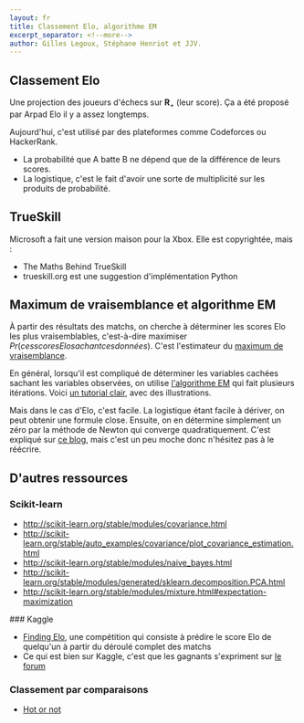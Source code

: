 ```yaml
---
layout: fr
title: Classement Elo, algorithme EM
excerpt_separator: <!--more-->
author: Gilles Legoux, Stéphane Henriot et JJV.
---
```



## Classement Elo

Une projection des joueurs d'échecs sur $\mathbf{R}_+$ (leur score). Ça a été proposé par Arpad Elo il y a assez longtemps.

Aujourd'hui, c'est utilisé par des plateformes comme Codeforces ou HackerRank.

<!--more-->

- La probabilité que A batte B ne dépend que de la différence de leurs scores.
- La logistique, c'est le fait d'avoir une sorte de multiplicité sur les produits de probabilité.

## TrueSkill

Microsoft a fait une version maison pour la Xbox. Elle est copyrightée, mais :

- The Maths Behind TrueSkill
- trueskill.org est une suggestion d'implémentation Python

## Maximum de vraisemblance et algorithme EM

À partir des résultats des matchs, on cherche à déterminer les scores Elo les plus vraisemblables, c'est-à-dire maximiser $Pr(ces scores Elo sachant ces données)$. C'est l'estimateur du [maximum de vraisemblance](https://en.wikipedia.org/wiki/Maximum_likelihood).

En général, lorsqu'il est compliqué de déterminer les variables cachées sachant les variables observées, on utilise [l'algorithme EM](https://en.wikipedia.org/wiki/Expectation–maximization_algorithm) qui fait plusieurs itérations. Voici [un tutorial clair](https://www.cs.utah.edu/~piyush/teaching/EM_algorithm.pdf), avec des illustrations.

Mais dans le cas d'Elo, c'est facile. La logistique étant facile à dériver, on peut obtenir une formule close. Ensuite, on en détermine simplement un zéro par la méthode de Newton qui converge quadratiquement. C'est expliqué sur [ce blog](http://empiricalrabbit.blogspot.fr/2012/09/rating-by-maximum-likelihood.html), mais c'est un peu moche donc n'hésitez pas à le réécrire.

## D'autres ressources

### Scikit-learn

- http://scikit-learn.org/stable/modules/covariance.html
- http://scikit-learn.org/stable/auto_examples/covariance/plot_covariance_estimation.html
- http://scikit-learn.org/stable/modules/naive_bayes.html
- http://scikit-learn.org/stable/modules/generated/sklearn.decomposition.PCA.html
- http://scikit-learn.org/stable/modules/mixture.html#expectation-maximization

### Kaggle

- [Finding Elo](https://www.kaggle.com/c/finding-elo), une compétition qui consiste à prédire le score Elo de quelqu'un à partir du déroulé complet des matchs
- Ce qui est bien sur Kaggle, c'est que les gagnants s'expriment sur [le forum](https://www.kaggle.com/c/finding-elo/forums/t/13008/congrats-to-the-winner/68698)

### Classement par comparaisons

- [Hot or not](https://en.wikipedia.org/wiki/Hot_or_Not)
